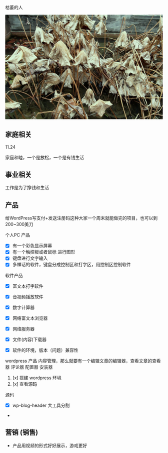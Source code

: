 

枯萎的人

![](images/2022-11-24-07-49-13.png)


## 家庭相关

11.24

家庭和睦，一个是放松，一个是有钱生活




## 事业相关

工作是为了挣钱和生活


## 产品

给WordPress写支付+发送注册码这种大家一个周末就能做完的项目，也可以到200~300美刀


个人PC 产品
- [x] 有一个彩色显示屏幕
- [x] 有一个触控板或者鼠标 进行图形
- [x] 键盘进行文字输入
- [x] 多样话的软件，键盘分成控制区和打字区，用控制区控制软件

软件产品
- [x] 富文本打字软件
- [x] 音视频播放软件
- [x] 数字计算器
- [x] 网络富文本浏览器
- [x] 网络服务器
- [x] 文件(内容)下载器
- [x] 软件的环境，版本（问题）兼容性


wordpress 产品
内容管理，那么就要有一个编辑文章的编辑器，查看文章的查看器
评论器
配置器
安装器


1. [x] 搭建 wordpress 环境
2. [x] 查看源码


源码

- [x] wp-blog-header  大工具分割
- 

## 营销 (销售)

- 产品用视频的形式好好展示，游戏更好



